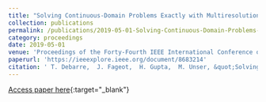 ```yaml
---
title: "Solving Continuous-Domain Problems Exactly with Multiresolution B-Splines"
collection: publications
permalink: /publications/2019-05-01-Solving-Continuous-Domain-Problems-Exactly-with-Multiresolution-B-Splines
category: proceedings
date: 2019-05-01
venue: 'Proceedings of the Forty-Fourth IEEE International Conference on Acoustics, Speech, and Signal Processing (ICASSP&apos;19)'
paperurl: 'https://ieeexplore.ieee.org/document/8683214'
citation: ' T. Debarre,  J. Fageot,  H. Gupta,  M. Unser, &quot;Solving Continuous-Domain Problems Exactly with Multiresolution B-Splines.&quot; <i>Proceedings of the Forty-Fourth IEEE International Conference on Acoustics, Speech, and Signal Processing (ICASSP&apos;19)</i>, 2019.'
---
```

[Access paper here](https://ieeexplore.ieee.org/document/8683214){:target="_blank"}
